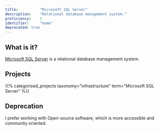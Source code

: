 ```yaml
---
title: 			"Microsoft SQL Server"
description: 	"Relational database management system."
proficiency:	1
identifier:		"home"
deprecated: true
---
```


## What is it?
[Microsoft SQL Server](https://www.microsoft.com/en-us/sql-server/sql-server-2016) is a relational database management system.

## Projects
{{% categorised_projects taxonomy="infrastructure" term="Microsoft SQL Server" %}}

## Deprecation
I prefer working with Open-source software, which is more accessible and community oriented.
